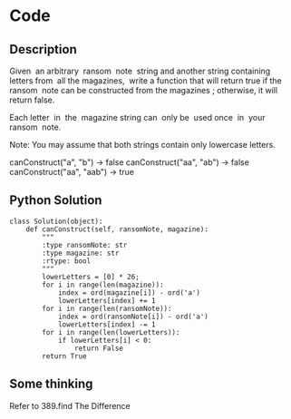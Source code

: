 # Code

## Description
Given  an arbitrary  ransom  note  string and another string containing letters from  all the magazines,  write a function that will return true if the ransom  note can be constructed from the magazines ; otherwise, it will return false.  

Each letter  in  the  magazine string can  only be  used once  in  your ransom  note.

Note:
You may assume that both strings contain only lowercase letters.

canConstruct("a", "b") -> false
canConstruct("aa", "ab") -> false
canConstruct("aa", "aab") -> true

## Python Solution
```
class Solution(object):
    def canConstruct(self, ransomNote, magazine):
        """
        :type ransomNote: str
        :type magazine: str
        :rtype: bool
        """
        lowerLetters = [0] * 26;
        for i in range(len(magazine)):
            index = ord(magazine[i]) - ord('a')
            lowerLetters[index] += 1
        for i in range(len(ransomNote)):
            index = ord(ransomNote[i]) - ord('a')
            lowerLetters[index] -= 1
        for i in range(len(lowerLetters)):
            if lowerLetters[i] < 0:
                return False
        return True

```

## Some thinking
Refer to 389.find The Difference
